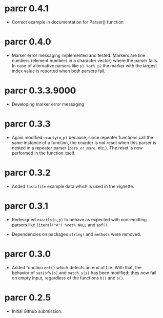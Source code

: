 # parcr 0.4.1

* Correct example in documentation for Parser() function

# parcr 0.4.0

* Marker error messaging implemented and tested. Markers are line numbers 
  (element numbers in a character vector) where the parser fails. In case of
  alternative parsers like `p1 %or% p2` the marker with the largest index value
  is reported when both parsers fail.

# parcr 0.3.3.9000

* Developing marker error messaging

# parcr 0.3.3

* Again modified `exacly(n,p)` because, since repeater functions call the 
  same instance of a function, the counter is not reset when this 
  parser is nested in a repeater parser (`zero_or_more`, etc.). The reset is 
  now performed in the function itself.

# parcr 0.3.2

* Added `fastafile` example data which is used in the vignette.

# parcr 0.3.1

* Redesigned `exactly(n,p)` to behave as expected with non-emitting parsers 
  like `literal("A") %ret% NULL` and `eof()`.

* Dependencies on packages `stringr` and `methods` were removed.

# parcr 0.3.0

* Added function `eof()` which detects an end of file. With that, the behavior
  of `satisfy(b)` and `match_s(s)` has been modified: they now fail on empty 
  input, regardless of the functions `b()` and `s()`.

# parcr 0.2.5

* Initial Github submission.
